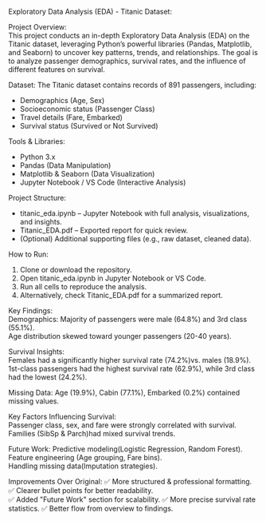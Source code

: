 Exploratory Data Analysis (EDA) - Titanic Dataset: 

Project Overview:  
This project conducts an in-depth Exploratory Data Analysis (EDA) on the Titanic dataset, leveraging Python’s powerful libraries (Pandas, Matplotlib, and Seaborn) to uncover key patterns, trends, and relationships. The goal is to analyze passenger demographics, survival rates, and the influence of different features on survival.

Dataset: 
The Titanic dataset contains records of 891 passengers, including:  
- Demographics (Age, Sex)  
- Socioeconomic status (Passenger Class)  
- Travel details (Fare, Embarked)  
- Survival status (Survived or Not Survived)  

Tools & Libraries:
- Python 3.x 
- Pandas (Data Manipulation)  
- Matplotlib & Seaborn (Data Visualization)  
- Jupyter Notebook / VS Code (Interactive Analysis)  

Project Structure: 
- titanic_eda.ipynb – Jupyter Notebook with full analysis, visualizations, and insights.  
- Titanic_EDA.pdf – Exported report for quick review.  
- (Optional) Additional supporting files (e.g., raw dataset, cleaned data).  

How to Run:  
1. Clone or download the repository.  
2. Open titanic_eda.ipynb in Jupyter Notebook or VS Code.  
3. Run all cells to reproduce the analysis.  
4. Alternatively, check Titanic_EDA.pdf for a summarized report.  

Key Findings:  
Demographics: 
Majority of passengers were male (64.8%) and 3rd class (55.1%).  
Age distribution skewed toward younger passengers (20-40 years).  

Survival Insights:  
Females had a significantly higher survival rate (74.2%)vs. males (18.9%).  
1st-class passengers had the highest survival rate (62.9%), while 3rd class had the lowest (24.2%).  

Missing Data: 
Age (19.9%), Cabin (77.1%), Embarked (0.2%) contained missing values.  

Key Factors Influencing Survival:  
Passenger class, sex, and fare were strongly correlated with survival.  
Families (SibSp & Parch)had mixed survival trends.  

Future Work:
Predictive modeling(Logistic Regression, Random Forest).  
Feature engineering (Age grouping, Fare bins).  
Handling missing data(Imputation strategies).  


Improvements Over Original:
✅ More structured & professional formatting. 
✅ Clearer bullet points for better readability.  
✅ Added "Future Work" section for scalability. 
✅ More precise survival rate statistics.
✅ Better flow from overview to findings.  


